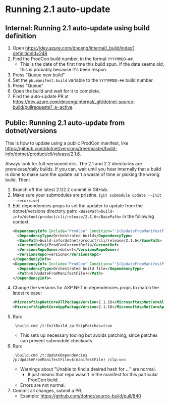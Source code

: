 # Running 2.1 auto-update

## Internal: Running 2.1 auto-update using build definition

1.  Open https://dev.azure.com/dnceng/internal/_build/index?definitionId=248
1.  Find the ProdCon build number, in the format `YYYYMMDD-##`.
    * This is the date of the first time this build spun. If the date seems old, this is probably because it's been respun.
1.  Press "Queue new build"
1.  Set the `pb.manifest.build` variable to the `YYYYMMDD-##` build number.
1.  Press "Queue"
1.  Open the build and wait for it to complete.
1.  Find the auto-update PR at <https://dev.azure.com/dnceng/internal/_git/dotnet-source-build/pullrequests?_a=active>.

## Public: Running 2.1 auto-update from dotnet/versions

This is how to update using a public ProdCon manifest, like <https://github.com/dotnet/versions/tree/master/build-info/dotnet/product/cli/release/2.1.6>.

Always look for full-versioned dirs. The 2.1 and 2.2 directories are prerelease/daily builds. If you can, wait until you hear internally that a build is done to make sure the update isn't a waste of time or picking the wrong build. Then:

1.  Branch off the latest 2.1/2.2 commit in GitHub.
1.  Make sure your submodules are pristine. (`git submodule update --init --recursive`)
1.  Edit dependencies.props to set the updater to update from the dotnet/versions directory path: `<BasePath>build-info/dotnet/product/cli/release/2.1.6</BasePath>` in the following context:
    ```xml
    <DependencyInfo Include="ProdCon" Condition="'$(UpdateFromManifestFile)' == ''">
      <DependencyType>Orchestrated build</DependencyType>
      <BasePath>build-info/dotnet/product/cli/release/2.1.6</BasePath>
      <CurrentRef>$(ProdConCurrentRef)</CurrentRef>
      <VersionsRepoOwner>dotnet</VersionsRepoOwner>
      <VersionsRepo>versions</VersionsRepo>
    </DependencyInfo>
    <DependencyInfo Include="ProdCon" Condition="'$(UpdateFromManifestFile)' != ''">
      <DependencyType>Orchestrated build file</DependencyType>
      <Path>$(UpdateFromManifestFile)</Path>
    </DependencyInfo>
    ```
1.  Change the versions for ASP.NET in dependencies.props to match the latest release:
    ```xml
    <MicrosoftAspNetCoreAllPackageVersion>2.1.16</MicrosoftAspNetCoreAllPackageVersion>
    <MicrosoftAspNetCoreAppPackageVersion>2.1.16</MicrosoftAspNetCoreAppPackageVersion>
    ```
1.  Run:
    ```
    .\build.cmd /t:InitBuild /p:SkipPatches=true
    ```
    * This sets up necessary tooling but avoids patching, since patches can prevent submodule checkouts.
1.  Run:
    ```
    .\build.cmd /t:UpdateDependencies /p:UpdateFromManifestFile=$(manifestFile) /clp:v=n
    ```
    * Warnings about "Unable to find a desired hash for …" are normal.
      * It just means that repo wasn't in the manifest for this particular ProdCon build.
    * Errors are not normal.
1.  Commit all changes, submit a PR.
    * Example: https://github.com/dotnet/source-build/pull/840
